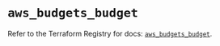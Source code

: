 # `aws_budgets_budget`

Refer to the Terraform Registry for docs: [`aws_budgets_budget`](https://registry.terraform.io/providers/hashicorp/aws/5.83.1/docs/resources/budgets_budget).
